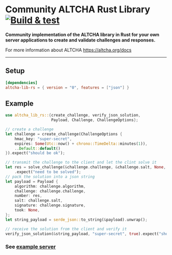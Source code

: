 # Community ALTCHA Rust Library &emsp; [![Build & test](https://github.com/jmic/altcha-lib-rs/actions/workflows/build-and-test.yml/badge.svg)](https://github.com/jmic/altcha-lib-rs/actions/workflows/build-and-test.yml)

**Community implementation of the ALTCHA library in Rust for your
own server applications to create and validate challenges and responses.**

For more information about ALTCHA <https://altcha.org/docs>

---

## Setup

```toml
[dependencies]
altcha-lib-rs = { version = "0", features = ["json"] }
```

## Example

```rust
use altcha_lib_rs::{create_challenge, verify_json_solution, 
                    Payload, Challenge, ChallengeOptions};

// create a challenge
let challenge = create_challenge(ChallengeOptions {
    hmac_key: "super-secret",
    expires: Some(Utc::now() + chrono::TimeDelta::minutes(1)),
    ..Default::default()
}).expect("should be ok");

// transmit the challenge to the client and let the clint solve it
let res = solve_challenge(&challenge.challenge, &challenge.salt, None, None, 0)
    .expect("need to be solved");
// pack the solution into a json string
let payload = Payload {
    algorithm: challenge.algorithm,
    challenge: challenge.challenge,
    number: res,
    salt: challenge.salt,
    signature: challenge.signature,
    took: None,
};
let string_payload = serde_json::to_string(&payload).unwrap();

// receive the solution from the client and verify it
verify_json_solution(&string_payload, "super-secret", true).expect("should be verified");
```

### See [example server](https://github.com/jmic/altcha-lib-rs/blob/main/examples/server.rs)